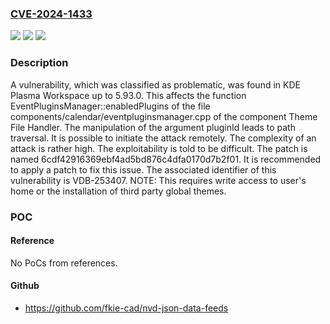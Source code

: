 ### [CVE-2024-1433](https://cve.mitre.org/cgi-bin/cvename.cgi?name=CVE-2024-1433)
![](https://img.shields.io/static/v1?label=Product&message=Plasma%20Workspace&color=blue)
![](https://img.shields.io/static/v1?label=Version&message=%3D%205.0%20&color=brighgreen)
![](https://img.shields.io/static/v1?label=Vulnerability&message=CWE-22%20Path%20Traversal&color=brighgreen)

### Description

A vulnerability, which was classified as problematic, was found in KDE Plasma Workspace up to 5.93.0. This affects the function EventPluginsManager::enabledPlugins of the file components/calendar/eventpluginsmanager.cpp of the component Theme File Handler. The manipulation of the argument pluginId leads to path traversal. It is possible to initiate the attack remotely. The complexity of an attack is rather high. The exploitability is told to be difficult. The patch is named 6cdf42916369ebf4ad5bd876c4dfa0170d7b2f01. It is recommended to apply a patch to fix this issue. The associated identifier of this vulnerability is VDB-253407. NOTE: This requires write access to user's home or the installation of third party global themes.

### POC

#### Reference
No PoCs from references.

#### Github
- https://github.com/fkie-cad/nvd-json-data-feeds

